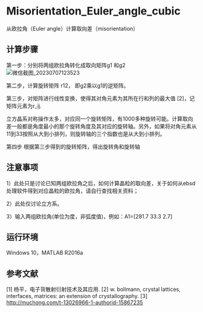 # Misorientation_Euler_angle_cubic
从欧拉角（Euler angle）计算取向差（misorientation）

## 计算步骤
第一步：分别将两组欧拉角转化成取向矩阵g1 和g2
![微信截图_20230707123523](https://github.com/JunHuaBai96/Misorientation_Euler_angle_cubic/assets/102909786/6106804d-4a12-4bac-8278-8659007a9eb4)

第二步，计算旋转矩阵 r12， 即g2乘以g1的逆矩阵。

第三步，对矩阵进行线性变换，使得其对角元素为其所在行和列的最大值 [2]，记矩阵元素为r_ij.

立方晶系对称操作太多，对应同一个旋转矩阵，有1000多种旋转可能。计算取向差一般都是角度最小的那个旋转角度及其对应的旋转轴。另外，如果将对角元素从11到33按照从大到小排列，则旋转轴的三个指数也是从大到小排列。

第四步 根据第三步得到的旋转矩阵，得出旋转角和旋转轴

## 注意事项
1）此处只是讨论已知两组欧拉角之后，如何计算晶粒的取向差，关于如何从ebsd处理软件得到对应晶粒的欧拉角，请自行查找相关资料；

2）此处仅讨论立方系。

3）输入两组欧拉角(单位为度，非弧度值)，例如：A1=[281.7 33.3 2.7]

## 运行环境
Windows 10，MATLAB R2016a

## 参考文献
[1] 杨平，电子背散射衍射技术及其应用.
[2] w. bollmann, crystal lattices, interfaces, matrices: an extension of crystallography.
[3] http://muchong.com/t-13026966-1-authorid-15867235
